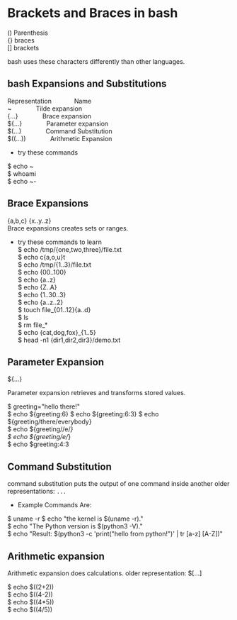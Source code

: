 # Brackets and Braces in bash

() Parenthesis  
{} braces  
[] brackets  

bash uses these characters differently than other languages.

## bash Expansions and Substitutions  

Representation &nbsp;&nbsp;&nbsp;&nbsp;&nbsp;&nbsp;&nbsp;&nbsp;&nbsp;&nbsp;&nbsp;         Name  
~      &nbsp;&nbsp;&nbsp;&nbsp;&nbsp;&nbsp;&nbsp;&nbsp;&nbsp;&nbsp;&nbsp;&nbsp;           Tilde expansion  
{...}  &nbsp;&nbsp;&nbsp;&nbsp;&nbsp;&nbsp;&nbsp;&nbsp;&nbsp;&nbsp;&nbsp;&nbsp;           Brace expansion  
${...} &nbsp;&nbsp;&nbsp;&nbsp;&nbsp;&nbsp;&nbsp;&nbsp;&nbsp;&nbsp;&nbsp;&nbsp;           Parameter expansion  
$(...)  &nbsp;&nbsp;&nbsp;&nbsp;&nbsp;&nbsp;&nbsp;&nbsp;&nbsp;&nbsp;&nbsp;&nbsp;          Command Substitution  
$((...)) &nbsp;&nbsp;&nbsp;&nbsp;&nbsp;&nbsp;&nbsp;&nbsp;&nbsp;&nbsp;&nbsp;&nbsp;         Arithmetic Expansion

* try these commands  

$ echo ~  
$ whoami  
$ echo ~-

## Brace Expansions

{a,b,c}  {x..y..z}  
Brace expansions creates sets or ranges.  

* try these commands to learn  
$ echo /tmp/{one,two,three}/file.txt  
$ echo c{a,o,u}t  
$ echo /tmp/{1..3}/file.txt  
$ echo {00..100}  
$ echo {a..z}  
$ echo {Z..A}  
$ echo {1..30..3}  
$ echo {a..z..2}  
$ touch file_{01..12}{a..d}  
$ ls  
$ rm file_*  
$ echo {cat,dog,fox}_{1..5}  
$ head -n1 {dir1,dir2,dir3}/demo.txt

## Parameter Expansion  

${...}  

Parameter expansion retrieves and transforms stored values.  

$ greeting="hello there!"  
$ echo ${greeting:6}
$ echo ${greeting:6:3}
$ echo ${greeting/there/everybody}  
$ echo ${greeting//e/_}  
$ echo ${greeting/e/_}  
$ echo $greeting:4:3  

## Command Substitution  

command substitution puts the output of one command inside another older representations: `...`  

* Example Commands Are:  

$ uname -r
$ echo "the kernel is $(uname -r)."  
$ echo "The Python version is $(python3 -V)."  
$ echo "Result: $(python3 -c 'print("hello from python!")' | tr [a-z] [A-Z])"  

## Arithmetic expansion

Arithmetic expansion does calculations. older representation: $[...]

$ echo $((2+2))  
$ echo $((4-2))  
$ echo $((4*5))  
$ echo $((4/5))  
